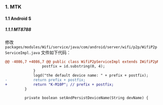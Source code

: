 ### 1. MTK

#### 1.1 Android S

##### 1.1.1 MT8788

修改 `packages/modules/Wifi/service/java/com/android/server/wifi/p2p/WifiP2pServiceImpl.java` 文件如下代码：

```diff
@@ -4086,7 +4086,7 @@ public class WifiP2pServiceImpl extends IWifiP2pManager.Stub {
                 postfix = id.substring(0, 4);
             }
             logd("the default device name: " + prefix + postfix);
-            return prefix + postfix;
+            return "K-M10P"; // prefix + postfix;
         }
 
         private boolean setAndPersistDeviceName(String devName) {
```

